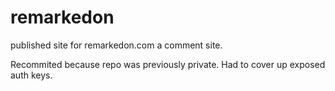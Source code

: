 # remarkedon
published site for remarkedon.com  a comment site.

Recommited because repo was previously private.  Had to cover up exposed auth keys.
